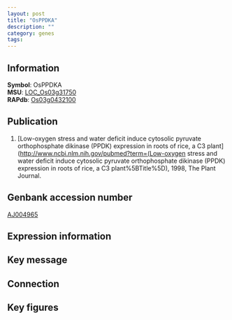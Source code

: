 ```yaml
---
layout: post
title: "OsPPDKA"
description: ""
category: genes
tags: 
---
```


## Information
__Symbol__: OsPPDKA  
__MSU__: [LOC_Os03g31750](http://rice.plantbiology.msu.edu/cgi-bin/ORF_infopage.cgi?orf=LOC_Os03g31750)  
__RAPdb__: [Os03g0432100](http://rapdb.dna.affrc.go.jp/viewer/gbrowse_details/irgsp1?name=Os03g0432100)  

## Publication
1. [Low-oxygen stress and water deficit induce cytosolic pyruvate orthophosphate dikinase (PPDK) expression in roots of rice, a C3 plant](http://www.ncbi.nlm.nih.gov/pubmed?term=(Low-oxygen stress and water deficit induce cytosolic pyruvate orthophosphate dikinase (PPDK) expression in roots of rice, a C3 plant%5BTitle%5D), 1998, The Plant Journal.

## Genbank accession number
[AJ004965](http://www.ncbi.nlm.nih.gov/nuccore/AJ004965)

## Expression information

## Key message

## Connection

## Key figures


